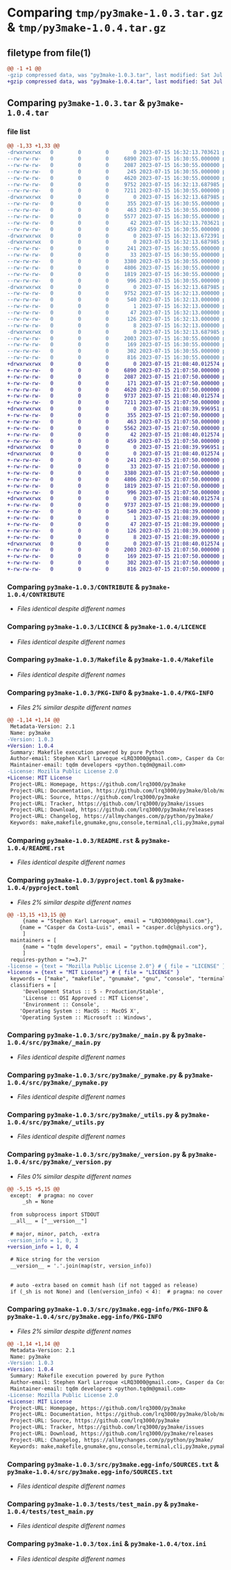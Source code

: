 # Comparing `tmp/py3make-1.0.3.tar.gz` & `tmp/py3make-1.0.4.tar.gz`

## filetype from file(1)

```diff
@@ -1 +1 @@
-gzip compressed data, was "py3make-1.0.3.tar", last modified: Sat Jul 15 16:32:13 2023, max compression
+gzip compressed data, was "py3make-1.0.4.tar", last modified: Sat Jul 15 21:08:40 2023, max compression
```

## Comparing `py3make-1.0.3.tar` & `py3make-1.0.4.tar`

### file list

```diff
@@ -1,33 +1,33 @@
-drwxrwxrwx   0        0        0        0 2023-07-15 16:32:13.703621 py3make-1.0.3/
--rw-rw-rw-   0        0        0     6890 2023-07-15 16:30:55.000000 py3make-1.0.3/CONTRIBUTE
--rw-rw-rw-   0        0        0     2087 2023-07-15 16:30:55.000000 py3make-1.0.3/LICENCE
--rw-rw-rw-   0        0        0      245 2023-07-15 16:30:55.000000 py3make-1.0.3/MANIFEST.in
--rw-rw-rw-   0        0        0     4620 2023-07-15 16:30:55.000000 py3make-1.0.3/Makefile
--rw-rw-rw-   0        0        0     9752 2023-07-15 16:32:13.687985 py3make-1.0.3/PKG-INFO
--rw-rw-rw-   0        0        0     7211 2023-07-15 16:30:55.000000 py3make-1.0.3/README.rst
-drwxrwxrwx   0        0        0        0 2023-07-15 16:32:13.687985 py3make-1.0.3/examples/
--rw-rw-rw-   0        0        0      355 2023-07-15 16:30:55.000000 py3make-1.0.3/examples/Makefile
--rw-rw-rw-   0        0        0      463 2023-07-15 16:30:55.000000 py3make-1.0.3/examples/simple_examples.py
--rw-rw-rw-   0        0        0     5577 2023-07-15 16:30:55.000000 py3make-1.0.3/pyproject.toml
--rw-rw-rw-   0        0        0       42 2023-07-15 16:32:13.703621 py3make-1.0.3/setup.cfg
--rw-rw-rw-   0        0        0      459 2023-07-15 16:30:55.000000 py3make-1.0.3/setup.py
-drwxrwxrwx   0        0        0        0 2023-07-15 16:32:13.672391 py3make-1.0.3/src/
-drwxrwxrwx   0        0        0        0 2023-07-15 16:32:13.687985 py3make-1.0.3/src/py3make/
--rw-rw-rw-   0        0        0      241 2023-07-15 16:30:55.000000 py3make-1.0.3/src/py3make/__init__.py
--rw-rw-rw-   0        0        0       33 2023-07-15 16:30:55.000000 py3make-1.0.3/src/py3make/__main__.py
--rw-rw-rw-   0        0        0     3380 2023-07-15 16:30:55.000000 py3make-1.0.3/src/py3make/_main.py
--rw-rw-rw-   0        0        0     4806 2023-07-15 16:30:55.000000 py3make-1.0.3/src/py3make/_pymake.py
--rw-rw-rw-   0        0        0     1819 2023-07-15 16:30:55.000000 py3make-1.0.3/src/py3make/_utils.py
--rw-rw-rw-   0        0        0      996 2023-07-15 16:30:55.000000 py3make-1.0.3/src/py3make/_version.py
-drwxrwxrwx   0        0        0        0 2023-07-15 16:32:13.687985 py3make-1.0.3/src/py3make.egg-info/
--rw-rw-rw-   0        0        0     9752 2023-07-15 16:32:13.000000 py3make-1.0.3/src/py3make.egg-info/PKG-INFO
--rw-rw-rw-   0        0        0      540 2023-07-15 16:32:13.000000 py3make-1.0.3/src/py3make.egg-info/SOURCES.txt
--rw-rw-rw-   0        0        0        1 2023-07-15 16:32:13.000000 py3make-1.0.3/src/py3make.egg-info/dependency_links.txt
--rw-rw-rw-   0        0        0       47 2023-07-15 16:32:13.000000 py3make-1.0.3/src/py3make.egg-info/entry_points.txt
--rw-rw-rw-   0        0        0      126 2023-07-15 16:32:13.000000 py3make-1.0.3/src/py3make.egg-info/requires.txt
--rw-rw-rw-   0        0        0        8 2023-07-15 16:32:13.000000 py3make-1.0.3/src/py3make.egg-info/top_level.txt
-drwxrwxrwx   0        0        0        0 2023-07-15 16:32:13.687985 py3make-1.0.3/tests/
--rw-rw-rw-   0        0        0     2003 2023-07-15 16:30:55.000000 py3make-1.0.3/tests/test_main.py
--rw-rw-rw-   0        0        0      169 2023-07-15 16:30:55.000000 py3make-1.0.3/tests/test_pymake.py
--rw-rw-rw-   0        0        0      302 2023-07-15 16:30:55.000000 py3make-1.0.3/tests/test_version.py
--rw-rw-rw-   0        0        0      816 2023-07-15 16:30:55.000000 py3make-1.0.3/tox.ini
+drwxrwxrwx   0        0        0        0 2023-07-15 21:08:40.012574 py3make-1.0.4/
+-rw-rw-rw-   0        0        0     6890 2023-07-15 21:07:50.000000 py3make-1.0.4/CONTRIBUTE
+-rw-rw-rw-   0        0        0     2087 2023-07-15 21:07:50.000000 py3make-1.0.4/LICENCE
+-rw-rw-rw-   0        0        0      171 2023-07-15 21:07:50.000000 py3make-1.0.4/MANIFEST.in
+-rw-rw-rw-   0        0        0     4620 2023-07-15 21:07:50.000000 py3make-1.0.4/Makefile
+-rw-rw-rw-   0        0        0     9737 2023-07-15 21:08:40.012574 py3make-1.0.4/PKG-INFO
+-rw-rw-rw-   0        0        0     7211 2023-07-15 21:07:50.000000 py3make-1.0.4/README.rst
+drwxrwxrwx   0        0        0        0 2023-07-15 21:08:39.996951 py3make-1.0.4/examples/
+-rw-rw-rw-   0        0        0      355 2023-07-15 21:07:50.000000 py3make-1.0.4/examples/Makefile
+-rw-rw-rw-   0        0        0      463 2023-07-15 21:07:50.000000 py3make-1.0.4/examples/simple_examples.py
+-rw-rw-rw-   0        0        0     5562 2023-07-15 21:07:50.000000 py3make-1.0.4/pyproject.toml
+-rw-rw-rw-   0        0        0       42 2023-07-15 21:08:40.012574 py3make-1.0.4/setup.cfg
+-rw-rw-rw-   0        0        0      459 2023-07-15 21:07:50.000000 py3make-1.0.4/setup.py
+drwxrwxrwx   0        0        0        0 2023-07-15 21:08:39.996951 py3make-1.0.4/src/
+drwxrwxrwx   0        0        0        0 2023-07-15 21:08:40.012574 py3make-1.0.4/src/py3make/
+-rw-rw-rw-   0        0        0      241 2023-07-15 21:07:50.000000 py3make-1.0.4/src/py3make/__init__.py
+-rw-rw-rw-   0        0        0       33 2023-07-15 21:07:50.000000 py3make-1.0.4/src/py3make/__main__.py
+-rw-rw-rw-   0        0        0     3380 2023-07-15 21:07:50.000000 py3make-1.0.4/src/py3make/_main.py
+-rw-rw-rw-   0        0        0     4806 2023-07-15 21:07:50.000000 py3make-1.0.4/src/py3make/_pymake.py
+-rw-rw-rw-   0        0        0     1819 2023-07-15 21:07:50.000000 py3make-1.0.4/src/py3make/_utils.py
+-rw-rw-rw-   0        0        0      996 2023-07-15 21:07:50.000000 py3make-1.0.4/src/py3make/_version.py
+drwxrwxrwx   0        0        0        0 2023-07-15 21:08:40.012574 py3make-1.0.4/src/py3make.egg-info/
+-rw-rw-rw-   0        0        0     9737 2023-07-15 21:08:39.000000 py3make-1.0.4/src/py3make.egg-info/PKG-INFO
+-rw-rw-rw-   0        0        0      540 2023-07-15 21:08:39.000000 py3make-1.0.4/src/py3make.egg-info/SOURCES.txt
+-rw-rw-rw-   0        0        0        1 2023-07-15 21:08:39.000000 py3make-1.0.4/src/py3make.egg-info/dependency_links.txt
+-rw-rw-rw-   0        0        0       47 2023-07-15 21:08:39.000000 py3make-1.0.4/src/py3make.egg-info/entry_points.txt
+-rw-rw-rw-   0        0        0      126 2023-07-15 21:08:39.000000 py3make-1.0.4/src/py3make.egg-info/requires.txt
+-rw-rw-rw-   0        0        0        8 2023-07-15 21:08:39.000000 py3make-1.0.4/src/py3make.egg-info/top_level.txt
+drwxrwxrwx   0        0        0        0 2023-07-15 21:08:40.012574 py3make-1.0.4/tests/
+-rw-rw-rw-   0        0        0     2003 2023-07-15 21:07:50.000000 py3make-1.0.4/tests/test_main.py
+-rw-rw-rw-   0        0        0      169 2023-07-15 21:07:50.000000 py3make-1.0.4/tests/test_pymake.py
+-rw-rw-rw-   0        0        0      302 2023-07-15 21:07:50.000000 py3make-1.0.4/tests/test_version.py
+-rw-rw-rw-   0        0        0      816 2023-07-15 21:07:50.000000 py3make-1.0.4/tox.ini
```

### Comparing `py3make-1.0.3/CONTRIBUTE` & `py3make-1.0.4/CONTRIBUTE`

 * *Files identical despite different names*

### Comparing `py3make-1.0.3/LICENCE` & `py3make-1.0.4/LICENCE`

 * *Files identical despite different names*

### Comparing `py3make-1.0.3/Makefile` & `py3make-1.0.4/Makefile`

 * *Files identical despite different names*

### Comparing `py3make-1.0.3/PKG-INFO` & `py3make-1.0.4/PKG-INFO`

 * *Files 2% similar despite different names*

```diff
@@ -1,14 +1,14 @@
 Metadata-Version: 2.1
 Name: py3make
-Version: 1.0.3
+Version: 1.0.4
 Summary: Makefile execution powered by pure Python
 Author-email: Stephen Karl Larroque <LRQ3000@gmail.com>, Casper da Costa-Luis <casper.dcl@physics.org>
 Maintainer-email: tqdm developers <python.tqdm@gmail.com>
-License: Mozilla Public License 2.0
+License: MIT License
 Project-URL: Homepage, https://github.com/lrq3000/py3make
 Project-URL: Documentation, https://github.com/lrq3000/py3make/blob/master/README.md
 Project-URL: Source, https://github.com/lrq3000/py3make
 Project-URL: Tracker, https://github.com/lrq3000/py3make/issues
 Project-URL: Download, https://github.com/lrq3000/py3make/releases
 Project-URL: Changelog, https://allmychanges.com/p/python/py3make/
 Keywords: make,makefile,gnumake,gnu,console,terminal,cli,py3make,pymake,py-make
```

### Comparing `py3make-1.0.3/README.rst` & `py3make-1.0.4/README.rst`

 * *Files identical despite different names*

### Comparing `py3make-1.0.3/pyproject.toml` & `py3make-1.0.4/pyproject.toml`

 * *Files 2% similar despite different names*

```diff
@@ -13,15 +13,15 @@
     {name = "Stephen Karl Larroque", email = "LRQ3000@gmail.com"},
 	{name = "Casper da Costa-Luis", email = "casper.dcl@physics.org"},
     ]
 maintainers = [
     {name = "tqdm developers", email = "python.tqdm@gmail.com"},
     ]
 requires-python = ">=3.7"
-license = {text = "Mozilla Public License 2.0"} # { file = "LICENSE" }
+license = {text = "MIT License"} # { file = "LICENSE" }
 keywords = ["make", "makefile", "gnumake", "gnu", "console", "terminal", "cli", "py3make", "pymake", "py-make"]
 classifiers = [
     'Development Status :: 5 - Production/Stable',
     'License :: OSI Approved :: MIT License',
     'Environment :: Console',
 	'Operating System :: MacOS :: MacOS X',
 	'Operating System :: Microsoft :: Windows',
```

### Comparing `py3make-1.0.3/src/py3make/_main.py` & `py3make-1.0.4/src/py3make/_main.py`

 * *Files identical despite different names*

### Comparing `py3make-1.0.3/src/py3make/_pymake.py` & `py3make-1.0.4/src/py3make/_pymake.py`

 * *Files identical despite different names*

### Comparing `py3make-1.0.3/src/py3make/_utils.py` & `py3make-1.0.4/src/py3make/_utils.py`

 * *Files identical despite different names*

### Comparing `py3make-1.0.3/src/py3make/_version.py` & `py3make-1.0.4/src/py3make/_version.py`

 * *Files 0% similar despite different names*

```diff
@@ -5,15 +5,15 @@
 except:  # pragma: no cover
     _sh = None
 
 from subprocess import STDOUT
 __all__ = ["__version__"]
 
 # major, minor, patch, -extra
-version_info = 1, 0, 3
+version_info = 1, 0, 4
 
 # Nice string for the version
 __version__ = '.'.join(map(str, version_info))
 
 
 # auto -extra based on commit hash (if not tagged as release)
 if (_sh is not None) and (len(version_info) < 4):  # pragma: no cover
```

### Comparing `py3make-1.0.3/src/py3make.egg-info/PKG-INFO` & `py3make-1.0.4/src/py3make.egg-info/PKG-INFO`

 * *Files 2% similar despite different names*

```diff
@@ -1,14 +1,14 @@
 Metadata-Version: 2.1
 Name: py3make
-Version: 1.0.3
+Version: 1.0.4
 Summary: Makefile execution powered by pure Python
 Author-email: Stephen Karl Larroque <LRQ3000@gmail.com>, Casper da Costa-Luis <casper.dcl@physics.org>
 Maintainer-email: tqdm developers <python.tqdm@gmail.com>
-License: Mozilla Public License 2.0
+License: MIT License
 Project-URL: Homepage, https://github.com/lrq3000/py3make
 Project-URL: Documentation, https://github.com/lrq3000/py3make/blob/master/README.md
 Project-URL: Source, https://github.com/lrq3000/py3make
 Project-URL: Tracker, https://github.com/lrq3000/py3make/issues
 Project-URL: Download, https://github.com/lrq3000/py3make/releases
 Project-URL: Changelog, https://allmychanges.com/p/python/py3make/
 Keywords: make,makefile,gnumake,gnu,console,terminal,cli,py3make,pymake,py-make
```

### Comparing `py3make-1.0.3/src/py3make.egg-info/SOURCES.txt` & `py3make-1.0.4/src/py3make.egg-info/SOURCES.txt`

 * *Files identical despite different names*

### Comparing `py3make-1.0.3/tests/test_main.py` & `py3make-1.0.4/tests/test_main.py`

 * *Files identical despite different names*

### Comparing `py3make-1.0.3/tox.ini` & `py3make-1.0.4/tox.ini`

 * *Files identical despite different names*

